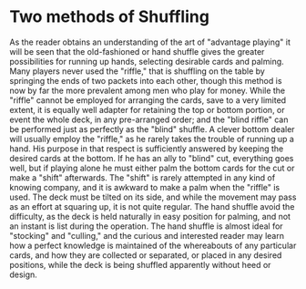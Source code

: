 # Two methods of Shuffling

As the reader obtains an understanding of the art of "advantage playing" it will be seen that the old-fashioned or hand shuffle gives the greater possibilities for running up hands, selecting desirable cards and palming. Many players never used the "riffle," that is shuffling on the table by springing the ends of two packets into each other, though this method is now by far the more prevalent among men who play for money. While the "riffle" cannot be employed for arranging the cards, save to a very limited extent, it is equally well adapter for retaining the top or bottom portion, or event the whole deck, in any pre-arranged order; and the "blind riffle" can be performed just as perfectly as the "blind" shuffle. A clever bottom dealer will usually employ the "riffle," as he rarely takes the trouble of running up a hand. His purpose in that respect is sufficiently answered by keeping the desired cards at the bottom. If he has an ally to "blind" cut, everything goes well, but if playing alone he must either palm the bottom cards for the cut or make a "shift" afterwards. The "shift" is rarely attempted in any kind of knowing company, and it is awkward to make a palm when the "riffle" is used. The deck must be tilted on its side, and while the movement may pass as an effort at squaring up, it is not quite regular. The hand shuffle avoid the difficulty, as the deck is held naturally in easy position for palming, and not an instant is list during the operation. The hand shuffle is almost ideal for "stocking" and "culling," and the curious and interested reader may learn how a perfect knowledge is maintained of the whereabouts of any particular cards, and how they are collected or separated, or placed in any desired positions, while the deck is being shuffled apparently without heed or design.

